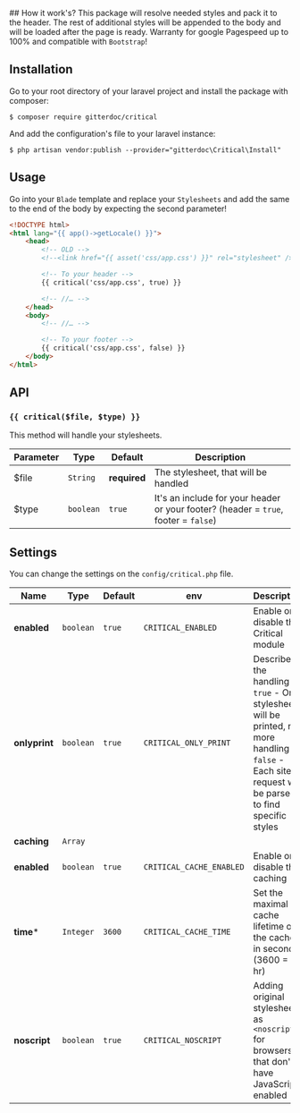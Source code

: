 ﻿﻿﻿﻿﻿﻿﻿﻿﻿﻿﻿﻿## How it work's?This package will resolve needed styles and pack it to the header. The rest of additional styles will be appended to the body and will be loaded after the page is ready. Warranty for google Pagespeed up to 100% and compatible with `Bootstrap`!## InstallationGo to your root directory of your laravel project and install the package with composer:```shell$ composer require gitterdoc/critical```And add the configuration's file to your laravel instance:```shell$ php artisan vendor:publish --provider="gitterdoc\Critical\Install"```## UsageGo into your `Blade` template and replace your `Stylesheets` and add the same to the end of the body by expecting the second parameter!```html<!DOCTYPE html><html lang="{{ app()->getLocale() }}">    <head>        <!-- OLD -->        <!--<link href="{{ asset('css/app.css') }}" rel="stylesheet" />-->        <!-- To your header -->        {{ critical('css/app.css', true) }}        <!-- //… -->    </head>    <body>        <!-- //… -->        <!-- To your footer -->        {{ critical('css/app.css', false) }}    </body></html>```## API### `{{ critical($file, $type) }}`This method will handle your stylesheets.| **Parameter** | **Type**  | **Default**  | **Description**                                                                     ||---------------|-----------|--------------|-------------------------------------------------------------------------------------|| $file         | `String`  | **required** | The stylesheet, that will be handled                                                || $type         | `boolean` | `true`       | It's an include for your header or your footer? (header = `true`, footer = `false`) |## SettingsYou can change the settings on the `config/critical.php` file.| **Name**         | **Type**  | **Default** | **env**                  | **Description**                                                                                                                                             ||------------------|-----------|-------------|--------------------------|-------------------------------------------------------------------------------------------------------------------------------------------------------------|| **enabled**      | `boolean` | `true`      | `CRITICAL_ENABLED`       | Enable or disable the Critical module                                                                                                                       || **onlyprint**    | `boolean` | `true`      | `CRITICAL_ONLY_PRINT`    | Describes the handling  - `true` - Only stylesheets will be printed, no more handling  - `false` - Each site request will be parsed to find specific styles || **caching**      | `Array`   |             |                          |                                                                                                                                                             ||      **enabled** | `boolean` | `true`      | `CRITICAL_CACHE_ENABLED` | Enable or disable the caching                                                                                                                               ||      **time***   | `Integer` | `3600`      | `CRITICAL_CACHE_TIME`    | Set the maximal cache lifetime of the cache in seconds (3600 = 1 hr)                                                                                        || **noscript**     | `boolean` | `true`      | `CRITICAL_NOSCRIPT`      | Adding original stylesheet as `<noscript>` for browsers, that don't have JavaScript enabled                                                                 |